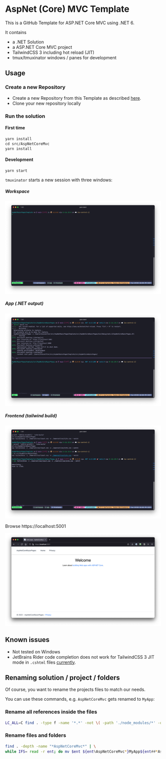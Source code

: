 # AspNet (Core)  MVC Template

This is a GitHub Template for ASP.NET Core MVC using .NET 6.

It contains

* a .NET Solution
* a ASP.NET Core MVC project
* TailwindCSS 3 including hot reload (JIT)
* tmux/tmuxinator windows / panes for development

## Usage

### Create a new Repository

* Create a new Repository from this Template as described [here](https://docs.github.com/en/repositories/creating-and-managing-repositories/creating-a-repository-from-a-template).
* Clone your new repository locally

### Run the solution

#### First time

```
yarn install
cd src/AspNetCoreMvc
yarn install
```

#### Development

```
yarn start
```

`tmuxinator` starts a new session with three windows:

##### Workspace
![](assets/screenshot_iterm_workspace.png)

##### App (.NET output)
![](assets/screenshot_iterm_app.png)

##### Frontend (tailwind build)
![](assets/screenshot_item_tailwind.png)

Browse https://localhost:5001

![](assets/screenshot.png)

## Known issues

* Not tested on Windows
* JetBrains Rider code completion does not work for TailwindCSS 3 JIT mode in `.cshtml` files [currently](https://youtrack.jetbrains.com/issue/RIDER-58725).

## Renaming solution / project / folders

Of course, you want to rename the projects files to match our needs.

You can use these commands, e.g. `AspNetCoreMvc`  gets renamed to `MyApp`:

### Rename all references inside the files

```bash
LC_ALL=C find . -type f -name '*.*' -not \( -path './node_modules/*' -o -path './src/AspNetCoreMvc/node_modules/*' -o -path './assets' \) -exec sed -i '' 's|AspNetCoreMvc|MyApp|g' {} \;
```

### Rename files and folders

```bash
find . -depth -name "*AspNetCoreMvc*" | \
while IFS= read -r ent; do mv $ent ${ent%AspNetCoreMvc*}MyApp${ent##*AspNetCoreMvc}; done

```